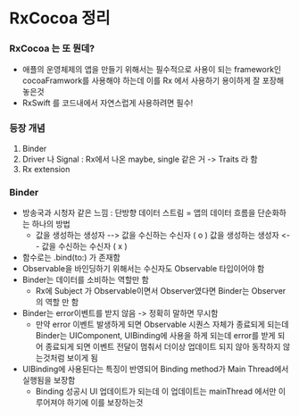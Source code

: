 # RxCocoa 정리
### RxCocoa 는 또 뭔데?
- 애플의 운영체제의 앱을 만들기 위해서는 필수적으로 사용이 되는 framework인 cocoaFramwork를 사용해야 하는데 이를 Rx 에서 사용하기 용이하게 잘 포장해놓은것
- RxSwift 를 코드내에서 자연스럽게 사용하려면 필수!

### 등장 개념
1. Binder
2. Driver 나 Signal : Rx에서 나온 maybe, single 같은 거 -> Traits 라 함
3. Rx extension

### Binder
- 방송국과 시청자 같은 느낌 : 단방향 데이터 스트림 = 앱의 데이터 흐름을 단순화하는 하나의 방법
    - 값을 생성하는 생성자 --> 값을 수신하는 수신자 ( o )
        값을 생성하는 생성자 <-- 값을 수신하는 수신자 ( x )
- 함수로는 .bind(to:) 가 존재함
- Observable을 바인딩하기 위해서는 수신자도 Observable 타입이어야 함
- Binder는 데이터를 소비하는 역할만 함
    - Rx에 Subject 가 Observable이면서 Observer였다면 Binder는 Observer의 역할 만 함
- Binder는 error이벤트를 받지 않음 -> 정확히 말하면 무시함
    - 만약 error 이벤트 발생하게 되면 Observable 시퀀스 자체가 종료되게 되는데 Binder는  UIComponent, UIBinding에 사용을 하게 되는데 error를 받게 되어 종료되게 되면 이벤트 전달이 멈춰서 더이상 업데이트 되지 않아 동작하지 않는것처럼 보이게 됨
- UIBinding에 사용된다는 특징이 반영되어 Binding method가 Main Thread에서 실행됨을 보장함
    - Binding 성공시 UI 업데이트가 되는데 이 업데이트는 mainThread 에서만 이루어져야 하기에 이를 보장하는것